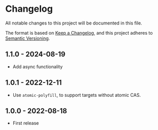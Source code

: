 # Changelog

All notable changes to this project will be documented in this file.

The format is based on [Keep a Changelog](https://keepachangelog.com/en/1.0.0/),
and this project adheres to [Semantic Versioning](https://semver.org/spec/v2.0.0.html).

## 1.1.0 - 2024-08-19

- Add async functionality

## 1.0.1 - 2022-12-11

- Use `atomic-polyfill`, to support targets without atomic CAS.

## 1.0.0 - 2022-08-18

- First release
